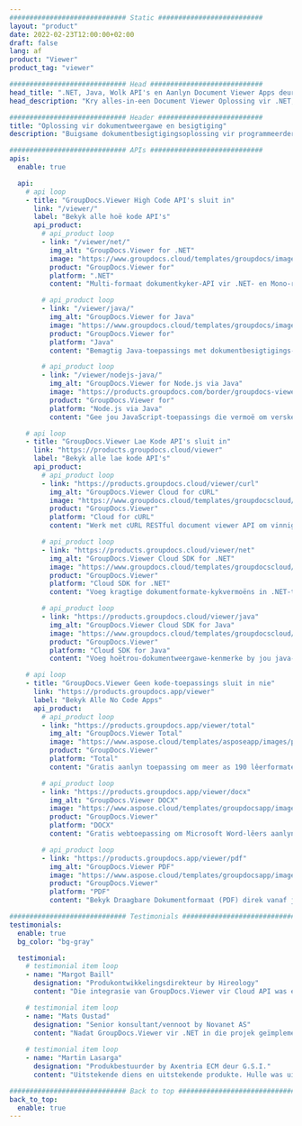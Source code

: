 ```yaml
---
############################# Static ##########################
layout: "product"
date: 2022-02-23T12:00:00+02:00
draft: false
lang: af
product: "Viewer"
product_tag: "viewer"

############################# Head ############################
head_title: ".NET, Java, Wolk API's en Aanlyn Document Viewer Apps deur GroupDocs"
head_description: "Kry alles-in-een Document Viewer Oplossing vir .NET, Java en Wolk toepassings. Bekyk algemene dokumentformate aanlyn deur die eenvoudige sleep-en-losfunksie te gebruik."

############################# Header ##########################
title: "Oplossing vir dokumentweergawe en besigtiging"
description: "Buigsame dokumentbesigtigingsoplossing vir programmeerders en professionele persone om wydgebruikte lêerformate op enige plek weer te gee en te vertoon."

############################# APIs ############################
apis:
  enable: true

  api:
    # api loop
    - title: "GroupDocs.Viewer High Code API's sluit in"
      link: "/viewer/"
      label: "Bekyk alle hoë kode API's"
      api_product:
        # api_product loop
        - link: "/viewer/net/"
          img_alt: "GroupDocs.Viewer for .NET"
          image: "https://www.groupdocs.cloud/templates/groupdocs/images/product-logos/groupdocs-viewer-net.png"
          product: "GroupDocs.Viewer for"
          platform: ".NET"
          content: "Multi-formaat dokumentkyker-API vir .NET- en Mono-raamwerke om meer as 190 gewilde lêerformate vanuit jou toepassings weer te gee."

        # api_product loop
        - link: "/viewer/java/"
          img_alt: "GroupDocs.Viewer for Java"
          image: "https://www.groupdocs.cloud/templates/groupdocs/images/product-logos/groupdocs-viewer-java.png"
          product: "GroupDocs.Viewer for"
          platform: "Java"
          content: "Bemagtig Java-toepassings met dokumentbesigtigings- en weergawevermoëns om 'n wye reeks dokumente, beelde en diagramme te vertoon."

        # api_product loop
        - link: "/viewer/nodejs-java/"
          img_alt: "GroupDocs.Viewer for Node.js via Java"
          image: "https://products.groupdocs.com/border/groupdocs-viewer-nodejs-java.svg"
          product: "GroupDocs.Viewer for"
          platform: "Node.js via Java"
          content: "Gee jou JavaScript-toepassings die vermoë om verskeie Microsoft Office-dokumente, PDF en beelde te vertoon vir 'n boeiende gebruikerservaring."

    # api loop
    - title: "GroupDocs.Viewer Lae Kode API's sluit in"
      link: "https://products.groupdocs.cloud/viewer"
      label: "Bekyk alle lae kode API's"
      api_product:
        # api_product loop
        - link: "https://products.groupdocs.cloud/viewer/curl"
          img_alt: "GroupDocs.Viewer Cloud for cURL"
          image: "https://www.groupdocs.cloud/templates/groupdocscloud/images/sdk/272x272/groupdocs_viewer-for-curl.png"
          product: "GroupDocs.Viewer"
          platform: "Cloud for cURL"
          content: "Werk met cURL RESTful document viewer API om vinnig Microsoft Office, PDF en ander algemene lêerformate in jou toepassings weer te gee en te vertoon."

        # api_product loop
        - link: "https://products.groupdocs.cloud/viewer/net"
          img_alt: "GroupDocs.Viewer Cloud SDK for .NET"
          image: "https://www.groupdocs.cloud/templates/groupdocscloud/images/sdk/272x272/groupdocs_viewer-for-net.png"
          product: "GroupDocs.Viewer"
          platform: "Cloud SDK for .NET"
          content: "Voeg kragtige dokumentformate-kykvermoëns in .NET-toepassings by met behulp van Wolk SDK vir .NET. Bekyk dokumente in HTML, PDF of as beeld."

        # api_product loop
        - link: "https://products.groupdocs.cloud/viewer/java"
          img_alt: "GroupDocs.Viewer Cloud SDK for Java"
          image: "https://www.groupdocs.cloud/templates/groupdocscloud/images/sdk/272x272/groupdocs_viewer-for-java.png"
          product: "GroupDocs.Viewer"
          platform: "Cloud SDK for Java"
          content: "Voeg hoëtrou-dokumentweergawe-kenmerke by jou java-toepassings met spesiaal ontwerpte dokumentkyker-SDK vir Java."

    # api loop
    - title: "GroupDocs.Viewer Geen kode-toepassings sluit in nie" 
      link: "https://products.groupdocs.app/viewer"
      label: "Bekyk Alle No Code Apps"
      api_product:
        # api_product loop
        - link: "https://products.groupdocs.app/viewer/total"
          img_alt: "GroupDocs.Viewer Total"
          image: "https://www.aspose.cloud/templates/asposeapp/images/products/logo/aspose_viewer-app.png"
          product: "GroupDocs.Viewer"
          platform: "Total"
          content: "Gratis aanlyn toepassing om meer as 190 lêerformate te bekyk vanaf enige blaaier van jou keuse."

        # api_product loop
        - link: "https://products.groupdocs.app/viewer/docx"
          img_alt: "GroupDocs.Viewer DOCX"
          image: "https://www.aspose.cloud/templates/groupdocsapp/images/products/logo/groupdocs_words-app.png"
          product: "GroupDocs.Viewer"
          platform: "DOCX"
          content: "Gratis webtoepassing om Microsoft Word-lêers aanlyn vanaf enige toestel te sien."

        # api_product loop
        - link: "https://products.groupdocs.app/viewer/pdf"
          img_alt: "GroupDocs.Viewer PDF"
          image: "https://www.aspose.cloud/templates/groupdocsapp/images/products/logo/groupdocs_pdf-app.png"
          product: "GroupDocs.Viewer"
          platform: "PDF"
          content: "Bekyk Draagbare Dokumentformaat (PDF) direk vanaf jou webblaaier."

############################# Testimonials ###############################
testimonials:
  enable: true
  bg_color: "bg-gray"

  testimonial:
    # testimonial item loop
    - name: "Margot Baill"
      designation: "Produkontwikkelingsdirekteur by Hireology"
      content: "Die integrasie van GroupDocs.Viewer vir Cloud API was eenvoudig met hul fantastiese Ruby SDK. Daar is nie so baie maatskappye daar buite wat bereid is om saam met ons te werk aan wat ons wil hê nie. Dit is 'n wonderlike vennootskap."

    # testimonial item loop
    - name: "Mats Oustad"
      designation: "Senior konsultant/vennoot by Novanet AS"
      content: "Nadat GroupDocs.Viewer vir .NET in die projek geïmplementeer en gebruik is, lyk dit of dit baie goed werk. Ek het met baie dokumente getoets en tot dusver so goed. Alles wat ek daarna gegooi het, word mooi weergegee en lyk net so goed soos in 'n PDF-kyker of MS Word."
              
    # testimonial item loop
    - name: "Martin Lasarga"
      designation: "Produkbestuurder by Axentria ECM deur G.S.I."
      content: "Uitstekende diens en uitstekende produkte. Hulle was uiters behulpsaam en reageer tydens die GroupDocs.Viewer vir .NET implementeringsproses, kan hulle nie sterk genoeg aanbeveel nie."

############################# Back to top ###############################
back_to_top:
  enable: true
---
```

